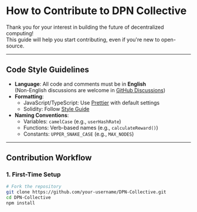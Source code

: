 # How to Contribute to DPN Collective

Thank you for your interest in building the future of decentralized computing!  
This guide will help you start contributing, even if you're new to open-source.

---

## Code Style Guidelines
- **Language**: All code and comments must be in **English**  
  (Non-English discussions are welcome in [GitHub Discussions](https://github.com/jeffreylimn/DPN-Collective/discussions))
- **Formatting**:  
  - JavaScript/TypeScript: Use [Prettier](https://prettier.io/) with default settings  
  - Solidity: Follow [Style Guide](https://docs.soliditylang.org/en/latest/style-guide.html)
- **Naming Conventions**:  
  - Variables: `camelCase` (e.g., `userHashRate`)  
  - Functions: Verb-based names (e.g., `calculateReward()`)  
  - Constants: `UPPER_SNAKE_CASE` (e.g., `MAX_NODES`)

---

## Contribution Workflow

### 1. First-Time Setup
```bash
# Fork the repository
git clone https://github.com/your-username/DPN-Collective.git
cd DPN-Collective
npm install

